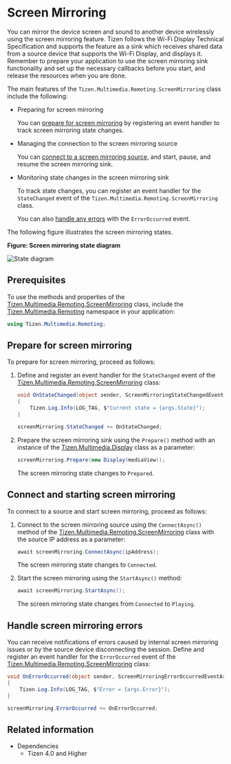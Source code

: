 # Screen Mirroring

You can mirror the device screen and sound to another device wirelessly using the screen mirroring feature. Tizen follows the Wi-Fi Display Technical Specification and supports the feature as a sink which receives shared data from a source device that supports the Wi-Fi Display, and displays it. Remember to prepare your application to use the screen mirroring sink functionality and set up the necessary callbacks before you start, and release the resources when you are done.

The main features of the `Tizen.Multimedia.Remoting.ScreenMirroring` class include the following:

-   Preparing for screen mirroring

    You can [prepare for screen mirroring](#prepare) by registering an event handler to track screen mirroring state changes.

-   Managing the connection to the screen mirroring source

    You can [connect to a screen mirroring source](#connect), and start, pause, and resume the screen mirroring sink.

-   Monitoring state changes in the screen mirroring sink

    To track state changes, you can register an event handler for the `StateChanged` event of the `Tizen.Multimedia.Remoting.ScreenMirroring` class.

    You can also [handle any errors](#handle) with the `ErrorOccurred` event.

The following figure illustrates the screen mirroring states.

**Figure: Screen mirroring state diagram**

![State diagram](./media/screen_mirroring_states_cs.png)

## Prerequisites


To use the methods and properties of the [Tizen.Multimedia.Remoting.ScreenMirroring](/application/dotnet/api/TizenFX/latest/api/Tizen.Multimedia.Remoting.ScreenMirroring.html) class, include the [Tizen.Multimedia.Remoting](/application/dotnet/api/TizenFX/latest/api/Tizen.Multimedia.Remoting.html) namespace in your application:

```csharp
using Tizen.Multimedia.Remoting;
```

<a name="prepare"></a>
## Prepare for screen mirroring

To prepare for screen mirroring, proceed as follows:

1.  Define and register an event handler for the `StateChanged` event of the [Tizen.Multimedia.Remoting.ScreenMirroring](/application/dotnet/api/TizenFX/latest/api/Tizen.Multimedia.Remoting.ScreenMirroring.html) class:

    ```csharp
    void OnStateChanged(object sender, ScreenMirroringStateChangedEventArgs args)
    {
        Tizen.Log.Info(LOG_TAG, $"Current state = {args.State}");
    }

    screenMirroring.StateChanged += OnStateChanged;
    ```

2.  Prepare the screen mirroring sink using the `Prepare()` method with an instance of the [Tizen.Multimedia.Display](/application/dotnet/api/TizenFX/latest/api/Tizen.Multimedia.Display.html) class as a parameter:

    ```csharp
    screenMirroring.Prepare(new Display(mediaView));
    ```

    The screen mirroring state changes to `Prepared`.

<a name="connect"></a>
## Connect and starting screen mirroring

To connect to a source and start screen mirroring, proceed as follows:

1.  Connect to the screen mirroring source using the `ConnectAsync()` method of the [Tizen.Multimedia.Remoting.ScreenMirroring](/application/dotnet/api/TizenFX/latest/api/Tizen.Multimedia.Remoting.ScreenMirroring.html) class with the source IP address as a parameter:

    ```csharp
    await screenMirroring.ConnectAsync(ipAddress);
    ```

    The screen mirroring state changes to `Connected`.

2.  Start the screen mirroring using the `StartAsync()` method:

    ```csharp
    await screenMirroring.StartAsync();
    ```

    The screen mirroring state changes from `Connected` to `Playing`.

<a name="handle"></a>
## Handle screen mirroring errors

You can receive notifications of errors caused by internal screen mirroring issues or by the source device disconnecting the session. Define and register an event handler for the `ErrorOccurred` event of the [Tizen.Multimedia.Remoting.ScreenMirroring](/application/dotnet/api/TizenFX/latest/api/Tizen.Multimedia.Remoting.ScreenMirroring.html) class:

```csharp
void OnErrorOccurred(object sender, ScreenMirroringErrorOccurredEventArgs args)
{
    Tizen.Log.Info(LOG_TAG, $"Error = {args.Error}");
}

screenMirroring.ErrorOccurred += OnErrorOccurred;
```


## Related information
* Dependencies
  -   Tizen 4.0 and Higher
